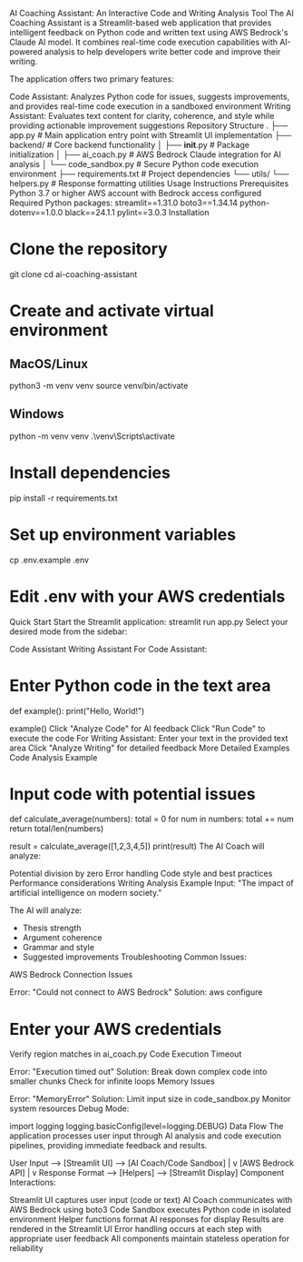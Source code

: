 AI Coaching Assistant: An Interactive Code and Writing Analysis Tool
The AI Coaching Assistant is a Streamlit-based web application that provides intelligent feedback on Python code and written text using AWS Bedrock's Claude AI model. It combines real-time code execution capabilities with AI-powered analysis to help developers write better code and improve their writing.

The application offers two primary features:

Code Assistant: Analyzes Python code for issues, suggests improvements, and provides real-time code execution in a sandboxed environment
Writing Assistant: Evaluates text content for clarity, coherence, and style while providing actionable improvement suggestions
Repository Structure
.
├── app.py                  # Main application entry point with Streamlit UI implementation
├── backend/               # Core backend functionality
│   ├── __init__.py       # Package initialization
│   ├── ai_coach.py       # AWS Bedrock Claude integration for AI analysis
│   └── code_sandbox.py   # Secure Python code execution environment
├── requirements.txt       # Project dependencies
└── utils/
    └── helpers.py        # Response formatting utilities
Usage Instructions
Prerequisites
Python 3.7 or higher
AWS account with Bedrock access configured
Required Python packages:
streamlit==1.31.0
boto3==1.34.14
python-dotenv==1.0.0
black==24.1.1
pylint==3.0.3
Installation
# Clone the repository
git clone <repository-url>
cd ai-coaching-assistant

# Create and activate virtual environment
## MacOS/Linux
python3 -m venv venv
source venv/bin/activate

## Windows
python -m venv venv
.\venv\Scripts\activate

# Install dependencies
pip install -r requirements.txt

# Set up environment variables
cp .env.example .env
# Edit .env with your AWS credentials
Quick Start
Start the Streamlit application:
streamlit run app.py
Select your desired mode from the sidebar:

Code Assistant
Writing Assistant
For Code Assistant:

# Enter Python code in the text area
def example():
    print("Hello, World!")
    
example()
Click "Analyze Code" for AI feedback
Click "Run Code" to execute the code
For Writing Assistant:
Enter your text in the provided text area
Click "Analyze Writing" for detailed feedback
More Detailed Examples
Code Analysis Example
# Input code with potential issues
def calculate_average(numbers):
    total = 0
    for num in numbers:
        total += num
    return total/len(numbers)

result = calculate_average([1,2,3,4,5])
print(result)
The AI Coach will analyze:

Potential division by zero
Error handling
Code style and best practices
Performance considerations
Writing Analysis Example
Input: "The impact of artificial intelligence on modern society."

The AI will analyze:
- Thesis strength
- Argument coherence
- Grammar and style
- Suggested improvements
Troubleshooting
Common Issues:

AWS Bedrock Connection Issues

Error: "Could not connect to AWS Bedrock"
Solution:
aws configure
# Enter your AWS credentials
Verify region matches in ai_coach.py
Code Execution Timeout

Error: "Execution timed out"
Solution: Break down complex code into smaller chunks
Check for infinite loops
Memory Issues

Error: "MemoryError"
Solution: Limit input size in code_sandbox.py
Monitor system resources
Debug Mode:

import logging
logging.basicConfig(level=logging.DEBUG)
Data Flow
The application processes user input through AI analysis and code execution pipelines, providing immediate feedback and results.

User Input --> [Streamlit UI] --> [AI Coach/Code Sandbox]
                                        |
                                        v
                                [AWS Bedrock API]
                                        |
                                        v
Response Format --> [Helpers] --> [Streamlit Display]
Component Interactions:

Streamlit UI captures user input (code or text)
AI Coach communicates with AWS Bedrock using boto3
Code Sandbox executes Python code in isolated environment
Helper functions format AI responses for display
Results are rendered in the Streamlit UI
Error handling occurs at each step with appropriate user feedback
All components maintain stateless operation for reliability
